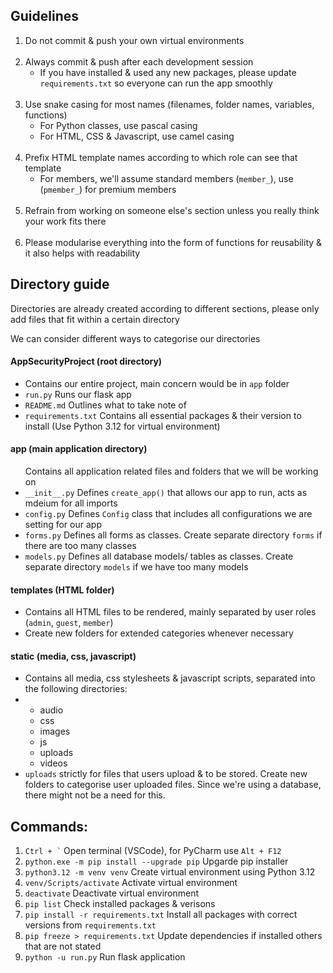   <h2>Guidelines</h2>
  <ol>
      <li>Do not commit &amp; push your own virtual environments</li>
      <br />
      <li>
          Always commit &amp; push after each development session
          <ul>
              <li>
                  If you have installed &amp; used any new packages,
                  please update <code>requirements.txt</code> so everyone
                  can run the app smoothly
              </li>
          </ul>
      </li>
      <br />
      <li>
          Use snake casing for most names &lpar;filenames, folder names,
          variables, functions&rpar;
          <ul>
              <li>For Python classes, use pascal casing</li>
              <li>For HTML, CSS &amp; Javascript, use camel casing</li>
          </ul>
      </li>
      <br />
      <li>
          Prefix HTML template names according to which role can see that
          template
          <ul>
              <li>
                  For members, we&apos;ll assume standard members
                  &lpar;<code>member_</code>&rpar;, use
                  &lpar;<code>pmember_</code>&rpar; for premium members
              </li>
          </ul>
      </li>
      <br />
      <li>
          Refrain from working on someone else&apos;s section unless you
          really think your work fits there
      </li>
      <br />
      <li>
          Please modularise everything into the form of functions for
          reusability &amp; it also helps with readability
      </li>
  </ol>

  <h2>Directory guide</h2>
  <p>
      Directories are already created according to different sections,
      please only add files that fit within a certain directory
  </p>
  <p>We can consider different ways to categorise our directories</p>

  <h4>AppSecurityProject &lpar;root directory&rpar;</h4>
  <ul>
      <li>
          Contains our entire project, main concern would be in
          <code>app</code>
          folder
      </li>
      <li><code>run.py</code> Runs our flask app</li>
      <li><code>README.md</code> Outlines what to take note of</li>
      <li>
          <code>requirements.txt</code> Contains all essential packages
          &amp; their version to install &lpar;Use Python 3&period;12 for
          virtual environment&rpar;
      </li>
  </ul>

  <h4>app &lpar;main application directory&rpar;</h4>
  <ul>
      Contains all application related files and folders that we will be
      working on
      <li>
          <code>__init__.py</code> Defines <code>create_app()</code> that
          allows our app to run, acts as mdeium for all imports
      </li>
      <li>
          <code>config.py</code> Defines <code>Config</code> class that
          includes all configurations we are setting for our app
      </li>
      <li>
          <code>forms.py</code> Defines all forms as classes. Create
          separate directory <code>forms</code> if there are too many
          classes
      </li>
      <li>
          <code>models.py</code> Defines all database models/ tables as
          classes. Create separate directory <code>models</code> if we
          have too many models
      </li>
  </ul>

  <h4>templates &lpar;HTML folder&rpar;</h4>
  <ul>
      <li>
          Contains all HTML files to be rendered, mainly separated by user
          roles &lpar;<code>admin</code>, <code>guest</code>,
          <code>member</code>&rpar;
      </li>         
      <li>
          Create new folders for extended categories whenever necessary
      </li>
  </ul>

  <h4>static &lpar;media, css, javascript&rpar;</h4>
  <ul>
      <li>
          Contains all media, css stylesheets &amp; javascript scripts,
          separated into the following directories:
      </li>
      <li>
          <ul>
              <li>audio</li>
              <li>css</li>
              <li>images</li>
              <li>js</li>
              <li>uploads</li>
              <li>videos</li>
          </ul>
      </li>
      <li>
          <code>uploads</code> strictly for files that users upload &amp;
          to be stored. Create new folders to categorise user uploaded
          files. Since we're using a database, there might not be a need
          for this.
      </li>
  </ul>

  <h2>Commands:</h2>
  <ol>
      <li><code>Ctrl + `</code> Open terminal &lpar;VSCode&rpar;, for PyCharm use <code>Alt + F12</code></li>
      <li><code>python.exe -m pip install --upgrade pip</code> Upgarde pip installer</li>
      <li><code>python3.12 -m venv venv</code> Create virtual environment using Python 3.12</li>
      <li><code>venv/Scripts/activate</code> Activate virtual environment</li>
      <li><code>deactivate</code> Deactivate virtual environment</li>
      <li><code>pip list</code> Check installed packages &amp; verisons</li>
      <li><code>pip install -r requirements.txt</code> Install all packages with correct versions from <code>requirements.txt</code></li>
      <li><code>pip freeze &gt; requirements.txt</code> Update dependencies if installed others that are not stated</li>
      <li><code>python -u run.py</code> Run flask application</li>
  </ol>

